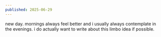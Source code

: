 ```yaml
---
published: 2025-06-29
---
```


new day. mornings always feel better and i usually always contemplate in the evenings. i do actually want to write about this limbo idea if possible.